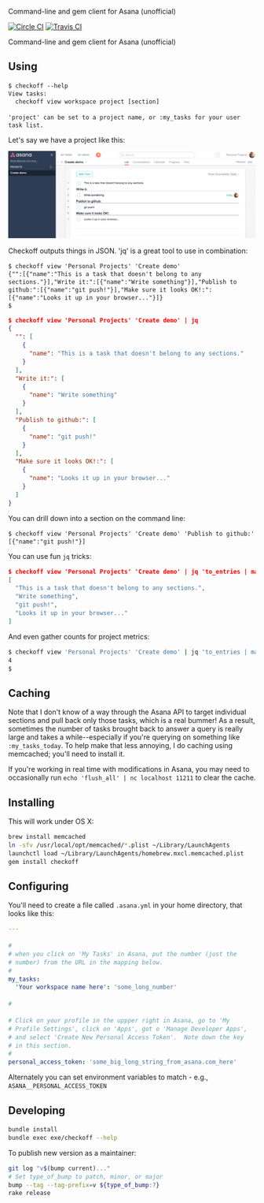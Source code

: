 Command-line and gem client for Asana (unofficial)

[![Circle CI](https://circleci.com/gh/apiology/checkoff.svg?style=svg)](https://circleci.com/gh/apiology/checkoff)
[![Travis CI](https://travis-ci.org/apiology/checkoff.svg?branch=main)](https://travis-ci.org/apiology/checkoff)

Command-line and gem client for Asana (unofficial)

## Using

```
$ checkoff --help
View tasks:
  checkoff view workspace project [section]

'project' can be set to a project name, or :my_tasks for your user task list.
```

Let's say we have a project like this:

![project screenshot from asana.com](https://github.com/apiology/checkoff/raw/main/docs/example_project.png "Example project")

Checkoff outputs things in JSON.  'jq' is a great tool to use in combination:

```
$ checkoff view 'Personal Projects' 'Create demo'
{"":[{"name":"This is a task that doesn't belong to any sections."}],"Write it:":[{"name":"Write something"}],"Publish to github:":[{"name":"git push!"}],"Make sure it looks OK!:":[{"name":"Looks it up in your browser..."}]}
$
```

```json
$ checkoff view 'Personal Projects' 'Create demo' | jq
{
  "": [
    {
      "name": "This is a task that doesn't belong to any sections."
    }
  ],
  "Write it:": [
    {
      "name": "Write something"
    }
  ],
  "Publish to github:": [
    {
      "name": "git push!"
    }
  ],
  "Make sure it looks OK!:": [
    {
      "name": "Looks it up in your browser..."
    }
  ]
}
```

You can drill down into a section on the command line:

```
$ checkoff view 'Personal Projects' 'Create demo' 'Publish to github:'
[{"name":"git push!"}]
```

You can use fun `jq` tricks:

```json
$ checkoff view 'Personal Projects' 'Create demo' | jq 'to_entries | map(.value) | flatten | map(.name)'
[
  "This is a task that doesn't belong to any sections.",
  "Write something",
  "git push!",
  "Looks it up in your browser..."
]
```

And even gather counts for project metrics:

```bash
$ checkoff view 'Personal Projects' 'Create demo' | jq 'to_entries | map(.value) | flatten | map(.name) | length'
4
$
```

## Caching

Note that I don't know of a way through the Asana API to target
individual sections and pull back only those tasks, which is a real
bummer!  As a result, sometimes the number of tasks brought back to
answer a query is really large and takes a while--especially if you're
querying on something like `:my_tasks_today`.  To help make that less
annoying, I do caching using memcached; you'll need to install it.

If you're working in real time with modifications in Asana, you may
need to occasionally run `echo 'flush_all' | nc localhost 11211` to
clear the cache.

## Installing

This will work under OS X:

```bash
brew install memcached
ln -sfv /usr/local/opt/memcached/*.plist ~/Library/LaunchAgents
launchctl load ~/Library/LaunchAgents/homebrew.mxcl.memcached.plist
gem install checkoff
```

## Configuring

You'll need to create a file called `.asana.yml` in your home directory, that looks like this:

```yaml
---

#
# when you click on 'My Tasks' in Asana, put the number (just the
# number) from the URL in the mapping below.
#
my_tasks:
  'Your workspace name here': 'some_long_number'

#

# Click on your profile in the uppper right in Asana, go to 'My
# Profile Settings', click on 'Apps', got o 'Manage Developer Apps',
# and select 'Create New Personal Access Token'.  Note down the key
# in this section.
#
personal_access_token: 'some_big_long_string_from_asana.com_here'
```

Alternately you can set environment variables to match - e.g., `ASANA__PERSONAL_ACCESS_TOKEN`

## Developing

```bash
bundle install
bundle exec exe/checkoff --help
```

To publish new version as a maintainer:

```sh
git log "v$(bump current)..."
# Set type_of_bump to patch, minor, or major
bump --tag --tag-prefix=v ${type_of_bump:?}
rake release
```

